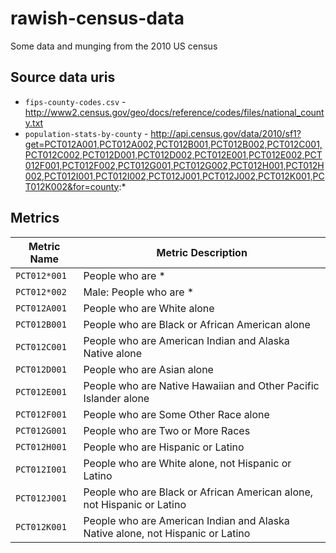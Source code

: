 # rawish-census-data
Some data and munging from the 2010 US census

## Source data uris

* `fips-county-codes.csv` - http://www2.census.gov/geo/docs/reference/codes/files/national_county.txt
* `population-stats-by-county` - http://api.census.gov/data/2010/sf1?get=PCT012A001,PCT012A002,PCT012B001,PCT012B002,PCT012C001,PCT012C002,PCT012D001,PCT012D002,PCT012E001,PCT012E002,PCT012F001,PCT012F002,PCT012G001,PCT012G002,PCT012H001,PCT012H002,PCT012I001,PCT012I002,PCT012J001,PCT012J002,PCT012K001,PCT012K002&for=county:*

## Metrics

| Metric Name | Metric Description |
| ----------- | ------------------ |
| `PCT012*001` |	People who are * |
| `PCT012*002` |	Male: People who are * |
| `PCT012A001` |	People who are White alone |
| `PCT012B001` |	People who are Black or African American alone |
| `PCT012C001` |	People who are American Indian and Alaska Native alone |
| `PCT012D001` |	People who are Asian alone |
| `PCT012E001` |	People who are Native Hawaiian and Other Pacific Islander alone |
| `PCT012F001` |	People who are Some Other Race alone |
| `PCT012G001` |	People who are Two or More Races |
| `PCT012H001` |	People who are Hispanic or Latino |
| `PCT012I001` |	People who are White alone, not Hispanic or Latino |
| `PCT012J001` |	People who are Black or African American alone, not Hispanic or Latino |
| `PCT012K001` |	People who are American Indian and Alaska Native alone, not Hispanic or Latino |
